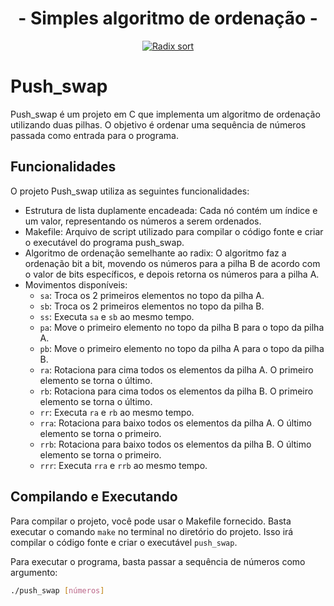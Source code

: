 <h1 align="center">- Simples algoritmo de ordenação -</h1>

<div align="center">
    <a href="#" style="cursor: none;">
		<img src="https://s13.gifyu.com/images/SCGkS.gif" alt="Radix sort" border="0"/>
	</a>
</div>

# Push_swap

Push_swap é um projeto em C que implementa um algoritmo de ordenação utilizando duas pilhas. O objetivo é ordenar uma sequência de números passada como entrada para o programa.

## Funcionalidades

O projeto Push_swap utiliza as seguintes funcionalidades:

- Estrutura de lista duplamente encadeada: Cada nó contém um índice e um valor, representando os números a serem ordenados.
- Makefile: Arquivo de script utilizado para compilar o código fonte e criar o executável do programa push_swap.
- Algoritmo de ordenação semelhante ao radix: O algoritmo faz a ordenação bit a bit, movendo os números para a pilha B de acordo com o valor de bits específicos, e depois retorna os números para a pilha A.
- Movimentos disponíveis:
  - `sa`: Troca os 2 primeiros elementos no topo da pilha A.
  - `sb`: Troca os 2 primeiros elementos no topo da pilha B.
  - `ss`: Executa `sa` e `sb` ao mesmo tempo.
  - `pa`: Move o primeiro elemento no topo da pilha B para o topo da pilha A.
  - `pb`: Move o primeiro elemento no topo da pilha A para o topo da pilha B.
  - `ra`: Rotaciona para cima todos os elementos da pilha A. O primeiro elemento se torna o último.
  - `rb`: Rotaciona para cima todos os elementos da pilha B. O primeiro elemento se torna o último.
  - `rr`: Executa `ra` e `rb` ao mesmo tempo.
  - `rra`: Rotaciona para baixo todos os elementos da pilha A. O último elemento se torna o primeiro.
  - `rrb`: Rotaciona para baixo todos os elementos da pilha B. O último elemento se torna o primeiro.
  - `rrr`: Executa `rra` e `rrb` ao mesmo tempo.

## Compilando e Executando

Para compilar o projeto, você pode usar o Makefile fornecido. Basta executar o comando `make` no terminal no diretório do projeto. Isso irá compilar o código fonte e criar o executável `push_swap`.

Para executar o programa, basta passar a sequência de números como argumento:

```bash
./push_swap [números]
```
